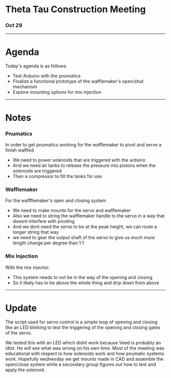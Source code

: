# **Theta Tau Construction Meeting**

### Oct 29

---

# Agenda

Today's agenda is as follows:

- Test Arduino with the pnumatics
- Finalize a functional prototype of the wafflemaker's open/shut mechanism
- Explore mounting options for mix injection


---

# Notes

### Pnumatics

In order to get pnumatics working for the wafflemaker to pivot and serve a finish waffled
- We need to power solenoids that are triggered with the arduino
- And we need air tanks to release the pressure into pistons when the solenoids are triggered
- Then a compressor to fill the tanks for use


### Wafflemaker

For the waffflemaker's open and closing system
- We need to make mounts for the servo and wafflemaker
- Also we need to string the wafflemaker handle to the servo in a way that doesnt interfere with pivoting
- And we dont need the servo to be at the peak height, we can route a longer string that way
- we need to gear the output shaft of the servo to give us much more length change per degree than 1:1


### Mix Injection

With the mix injector:
- This system needs to not be in the way of the opening and closing
- So it likely has to be above the whole thing and drip down from above


---

# Update

The script used for servo control is a simple loop of opening and closing like an LED blinking to test the triggering of the opening and closing gates of the servo.

We tested this with an LED which didnt work because Veed is probably an idiot. He will see what was wrong on his own time. Most of the meeting was educational with respect to how solenoids work and how pnumatic systems work. Hopefully wednesday we get mounts made in CAD and assemble the open/close system while a secondary group figures out how to test and apply the solenoid.